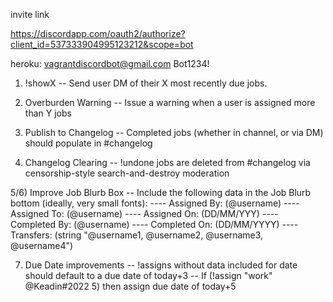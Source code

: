 
invite link 

https://discordapp.com/oauth2/authorize?client_id=537333904995123212&scope=bot

heroku:
vagrantdiscordbot@gmail.com
Bot1234!

1) !showX
-- Send user DM of their X most recently due jobs.

2) Overburden Warning
-- Issue a warning when a user is assigned more than Y jobs

3) Publish to Changelog
-- Completed jobs (whether in channel, or via DM) should populate in #changelog

4) Changelog Clearing
-- !undone jobs are deleted from #changelog via censorship-style search-and-destroy moderation

5/6) Improve Job Blurb Box
-- Include the following data in the Job Blurb bottom (ideally, very small fonts):
---- Assigned By: (@username)
---- Assigned To: (@username)
---- Assigned On: (DD/MM/YYY)
---- Completed By: (@username)
---- Completed On: (DD/MM/YYYY)
---- Transfers: (string "@username1, @username2, @username3, @username4")

7) Due Date improvements
-- !assigns without data included for date should default to a due date of today+3
-- If (!assign "work" @Keadin#2022 5) then assign due date of today+5
